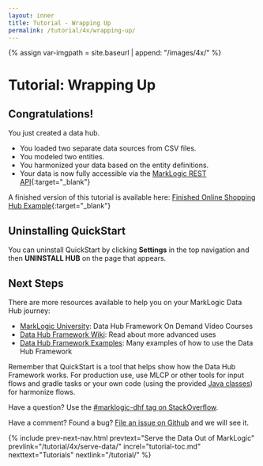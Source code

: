 ```yaml
---
layout: inner
title: Tutorial - Wrapping Up
permalink: /tutorial/4x/wrapping-up/
---
```


{% assign var-imgpath = site.baseurl | append: "/images/4x/" %}


# Tutorial: Wrapping Up

## Congratulations!
You just created a data hub.

- You loaded two separate data sources from CSV files.
- You modeled two entities.
- You harmonized your data based on the entity definitions.
- Your data is now fully accessible via the [MarkLogic REST API](https://docs.marklogic.com/REST/client){:target="_blank"}

A finished version of this tutorial is available here: [Finished Online Shopping Hub Example](https://github.com/marklogic/marklogic-data-hub/tree/develop/examples/online-store){:target="_blank"}

## Uninstalling QuickStart

You can uninstall QuickStart by clicking **Settings** in the top navigation and then **UNINSTALL HUB** on the page that appears.

## Next Steps

There are more resources available to help you on your MarkLogic Data Hub journey:

- [MarkLogic University](https://mlu.marklogic.com/ondemand/index.xqy?q=Series%3A%22Operational%20Data%20Hubs%22): Data Hub Framework On Demand Video Courses
- [Data Hub Framework Wiki](https://github.com/marklogic/marklogic-data-hub/wiki): Read about more advanced uses
- [Data Hub Framework Examples](https://github.com/marklogic/marklogic-data-hub/tree/develop/examples): Many examples of how to use the Data Hub Framework

Remember that QuickStart is a tool that helps show how the Data Hub Framework works. For production use, use MLCP or other tools for input flows and gradle tasks or your own code (using the provided [Java classes]({{site.baseurl}}/harmonize/java/)) for harmonize flows.

Have a question? Use the [#marklogic-dhf tag on StackOverflow](https://stackoverflow.com/questions/ask?tags=marklogic-dhf).

Have a comment? Found a bug? [File an issue on Github](https://github.com/marklogic/marklogic-data-hub/issues/new) and we will see it.


{% include prev-next-nav.html
  prevtext="Serve the Data Out of MarkLogic"
  prevlink="/tutorial/4x/serve-data/"
  increl="tutorial-toc.md"
  nexttext="Tutorials"
  nextlink="/tutorial/"
%}

